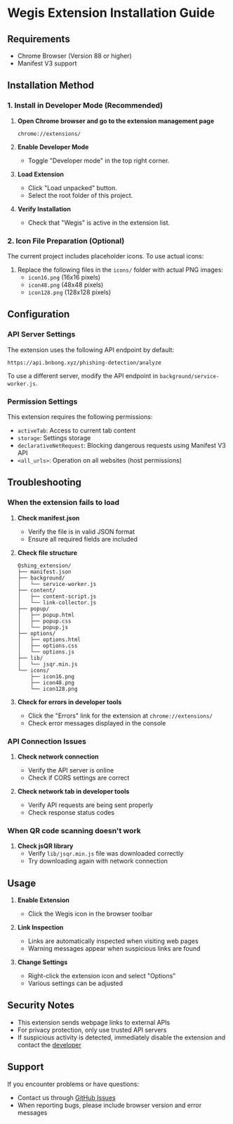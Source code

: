# Wegis Extension Installation Guide

## Requirements

- Chrome Browser (Version 88 or higher)
- Manifest V3 support

## Installation Method

### 1. Install in Developer Mode (Recommended)

1. **Open Chrome browser and go to the extension management page**

   ```
   chrome://extensions/
   ```

2. **Enable Developer Mode**

   - Toggle "Developer mode" in the top right corner.

3. **Load Extension**

   - Click "Load unpacked" button.
   - Select the root folder of this project.

4. **Verify Installation**
   - Check that "Wegis" is active in the extension list.

### 2. Icon File Preparation (Optional)

The current project includes placeholder icons. To use actual icons:

1. Replace the following files in the `icons/` folder with actual PNG images:
   - `icon16.png` (16x16 pixels)
   - `icon48.png` (48x48 pixels)
   - `icon128.png` (128x128 pixels)

## Configuration

### API Server Settings

The extension uses the following API endpoint by default:

```
https://api.bnbong.xyz/phishing-detection/analyze
```

To use a different server, modify the API endpoint in `background/service-worker.js`.

### Permission Settings

This extension requires the following permissions:

- `activeTab`: Access to current tab content
- `storage`: Settings storage
- `declarativeNetRequest`: Blocking dangerous requests using Manifest V3 API
- `<all_urls>`: Operation on all websites (host permissions)

## Troubleshooting

### When the extension fails to load

1. **Check manifest.json**

   - Verify the file is in valid JSON format
   - Ensure all required fields are included

2. **Check file structure**

   ```
   Qshing_extension/
   ├── manifest.json
   ├── background/
   │   └── service-worker.js
   ├── content/
   │   ├── content-script.js
   │   └── link-collector.js
   ├── popup/
   │   ├── popup.html
   │   ├── popup.css
   │   └── popup.js
   ├── options/
   │   ├── options.html
   │   ├── options.css
   │   └── options.js
   ├── lib/
   │   └── jsqr.min.js
   └── icons/
       ├── icon16.png
       ├── icon48.png
       └── icon128.png
   ```

3. **Check for errors in developer tools**
   - Click the "Errors" link for the extension at `chrome://extensions/`
   - Check error messages displayed in the console

### API Connection Issues

1. **Check network connection**

   - Verify the API server is online
   - Check if CORS settings are correct

2. **Check network tab in developer tools**
   - Verify API requests are being sent properly
   - Check response status codes

### When QR code scanning doesn't work

1. **Check jsQR library**
   - Verify `lib/jsqr.min.js` file was downloaded correctly
   - Try downloading again with network connection

## Usage

1. **Enable Extension**

   - Click the Wegis icon in the browser toolbar

2. **Link Inspection**

   - Links are automatically inspected when visiting web pages
   - Warning messages appear when suspicious links are found

3. **Change Settings**
   - Right-click the extension icon and select "Options"
   - Various settings can be adjusted

## Security Notes

- This extension sends webpage links to external APIs
- For privacy protection, only use trusted API servers
- If suspicious activity is detected, immediately disable the extension and contact the [developer](mailto:bbbong9@gmail.com)

## Support

If you encounter problems or have questions:

- Contact us through [GitHub Issues](https://github.com/bnbong/Qshing_extension/issues)
- When reporting bugs, please include browser version and error messages
